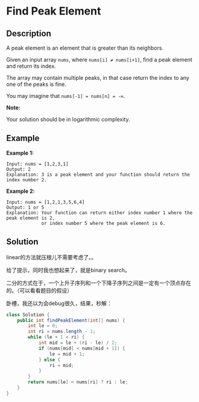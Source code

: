 # Find Peak Element

## Description

A peak element is an element that is greater than its neighbors.

Given an input array `nums`, where `nums[i] ≠ nums[i+1]`, find a peak element and return its index.

The array may contain multiple peaks, in that case return the index to any one of the peaks is fine.

You may imagine that `nums[-1] = nums[n] = -∞`.

**Note:**

Your solution should be in logarithmic complexity.

## Example

**Example 1:**

```text
Input: nums = [1,2,3,1]
Output: 2
Explanation: 3 is a peak element and your function should return the index number 2.
```

**Example 2:**

```text
Input: nums = [1,2,1,3,5,6,4]
Output: 1 or 5 
Explanation: Your function can return either index number 1 where the peak element is 2, 
             or index number 5 where the peak element is 6.
```

## Solution

linear的方法就压根儿不需要考虑了。。

给了提示，同时我也想起来了，就是binary search。

二分的方式在于，一个上升子序列和一个下降子序列之间是一定有一个顶点存在的。（可以看看题目的假设）

卧槽，我还以为会debug很久，结果，秒解：

```java
class Solution {
    public int findPeakElement(int[] nums) {  
        int le = 0;
        int ri = nums.length - 1;
        while (le + 1 < ri) {
            int mid = le + (ri - le) / 2;
            if (nums[mid] < nums[mid + 1]) {
                le = mid + 1;
            } else {
                ri = mid;
            }
        }
        return nums[le] < nums[ri] ? ri : le;
    }
}
```



